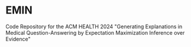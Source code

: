 # EMIN
Code Repository for the ACM HEALTH 2024 "Generating Explanations in Medical Question-Answering by Expectation Maximization Inference over Evidence"
